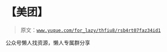 # 【美团】

> 原文：[`www.yuque.com/for_lazy/thfiu8/rsb4rt07faz34id1`](https://www.yuque.com/for_lazy/thfiu8/rsb4rt07faz34id1)



公众号懒人找资源，懒人专属群分享